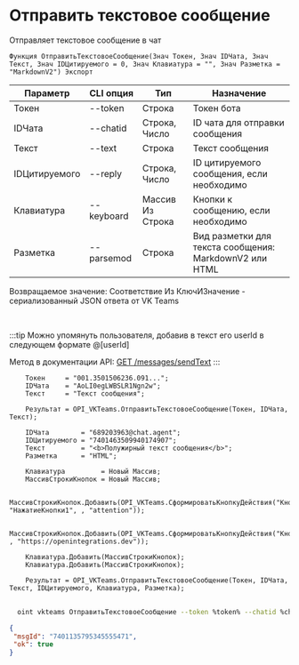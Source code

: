 ﻿---
sidebar_position: 1
---

# Отправить текстовое сообщение
 Отправляет текстовое сообщение в чат



`Функция ОтправитьТекстовоеСообщение(Знач Токен, Знач IDЧата, Знач Текст, Знач IDЦитируемого = 0, Знач Клавиатура = "", Знач Разметка = "MarkdownV2") Экспорт`

  | Параметр | CLI опция | Тип | Назначение |
  |-|-|-|-|
  | Токен | --token | Строка | Токен бота |
  | IDЧата | --chatid | Строка, Число | ID чата для отправки сообщения |
  | Текст | --text | Строка | Текст сообщения |
  | IDЦитируемого | --reply | Строка, Число | ID цитируемого сообщения, если необходимо |
  | Клавиатура | --keyboard | Массив Из Строка | Кнопки к сообщению, если необходимо |
  | Разметка | --parsemod | Строка | Вид разметки для текста сообщения: MarkdownV2 или HTML |

  
  Возвращаемое значение:   Соответствие Из КлючИЗначение - сериализованный JSON ответа от VK Teams

<br/>

:::tip
Можно упомянуть пользователя, добавив в текст его userId в следующем формате @[userId]

 Метод в документации API: [GET /messages/sendText](https://teams.vk.com/botapi/#/messages/get_messages_sendText)
:::
<br/>


```bsl title="Пример кода"
    Токен     = "001.3501506236.091...";
    IDЧата    = "AoLI0egLWBSLR1Ngn2w";
    Текст     = "Текст сообщения";

    Результат = OPI_VKTeams.ОтправитьТекстовоеСообщение(Токен, IDЧата, Текст);

    IDЧата        = "689203963@chat.agent";
    IDЦитируемого = "7401463509940174907";
    Текст         = "<b>Полужирный текст сообщения</b>";
    Разметка      = "HTML";

    Клавиатура         = Новый Массив;
    МассивСтрокиКнопок = Новый Массив;

    МассивСтрокиКнопок.Добавить(OPI_VKTeams.СформироватьКнопкуДействия("Кнопка1", "НажатиеКнопки1", , "attention"));

    МассивСтрокиКнопок.Добавить(OPI_VKTeams.СформироватьКнопкуДействия("Кнопка2", , "https://openintegrations.dev"));

    Клавиатура.Добавить(МассивСтрокиКнопок);
    Клавиатура.Добавить(МассивСтрокиКнопок);

    Результат = OPI_VKTeams.ОтправитьТекстовоеСообщение(Токен, IDЧата, Текст, IDЦитируемого, Клавиатура, Разметка);
```



```sh title="Пример команды CLI"
    
  oint vkteams ОтправитьТекстовоеСообщение --token %token% --chatid %chatid% --text %text% --reply %reply% --keyboard %keyboard% --parsemod %parsemod%

```

```json title="Результат"
{
 "msgId": "7401135795345555471",
 "ok": true
}
```
